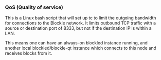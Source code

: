 ### QoS (Quality of service) ###

This is a Linux bash script that will set up tc to limit the outgoing bandwidth for connections to the Blockle network. It limits outbound TCP traffic with a source or destination port of 8333, but not if the destination IP is within a LAN.

This means one can have an always-on blockled instance running, and another local blockled/blockle-qt instance which connects to this node and receives blocks from it.
